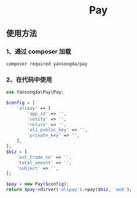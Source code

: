 <h1 align="center">Pay</h1>

## 使用方法
### 1、通过 composer 加载
```composer required yansongda/pay```

### 2、在代码中使用
```php
use Yansongda\Pay\Pay;

$config = [
    'alipay' => [
        'app_id' => '',
        'notify' => '',
        'return' => '',
        'ali_public_key' => '',
        'private_key' => '',
    ],
];
$biz = [
    'out_trade_no' => '',
    'total_amount' => '',
    'subject' => '',
];

$pay = new Pay($config);
return $pay->dirver('alipay')->pay($biz, 'web');
```